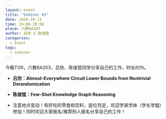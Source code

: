 ```yaml
---
layout: event
title: "Seminar #2"
date: 2020-10-11
time: 19:00-20:00
place: 六教6A203
author: 吕欣 & 陈俊锟
categories:
  - event
tags:
  - seminar
---
```


今晚7:00，六教6A203，吕欣、陈俊锟同学分享自己的工作，时长约1h。

* **吕欣：Almost-Everywhere Circuit Lower Bounds from Nontrivial Derandomization**

* **陈俊锟：Few-Shot Knowledge Graph Reasoning**

* 注意地点变动！有好吃的零食和饮料，座位充足，欢迎学弟学妹（学长学姐）参加！同时欢迎大家报名/推荐别人报名分享自己的工作！



